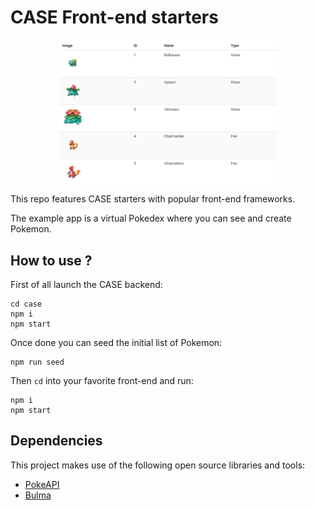 # CASE Front-end starters

<img src="./starter-screenshot.png" alt="My Image"  style="display: block; margin-left: auto; margin-right: auto; width: 70%;" />

This repo features CASE starters with popular front-end frameworks.

The example app is a virtual Pokedex where you can see and create Pokemon.

## How to use ?

First of all launch the CASE backend:

```
cd case
npm i
npm start
```

Once done you can seed the initial list of Pokemon:

```
npm run seed
```

Then `cd` into your favorite front-end and run:

```
npm i
npm start
```

## Dependencies

This project makes use of the following open source libraries and tools:

- [PokeAPI](https://github.com/PokeAPI/pokeapi)
- [Bulma](https://bulma.io)
